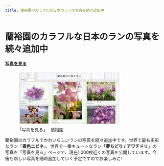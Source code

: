 ```yaml
---
title: 蘭裕園のカラフルな日本のランの写真を続々追加中
---
```

蘭裕園のカラフルな日本のランの写真を続々追加中
==
**[写真を見る](/photos/)**
<figure>
  <a href="/photos/"><img src="/assets/images/information_of_new_photos_1.jpg" alt="ミニミニランラン (アワチドリ / 夢ちどり) - 蘭裕園"  width="80%"/></a>
  <figcaption>「写真を見る」- 蘭裕園</figcaption>
</figure>

蘭裕園のカラフルでかわいらしいランの写真を続々追加中です。世界で最も多彩なラン「**春色エビネ**」、世界で一番キュートなラン「**夢ちどり / アワチドリ**」の写真を「写真を見る」ページで、現在1,000枚近くの写真を公開しています。今後も新しい写真を随時追加していく予定ですのでお楽しみに!


